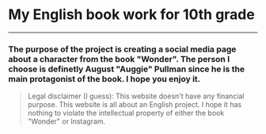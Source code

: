 # My English book work for 10th grade

---

### The purpose of the project is creating a social media page about a character from the book "Wonder". The person I choose is definetly August "Auggie" Pullman since he is the main protagonist of the book. I hope you enjoy it.

> Legal disclaimer (I guess): This website doesn't have any financial purpose. This website is all about an English project. I hope it has nothing to violate the intellectual property of either the book "Wonder" or Instagram.
